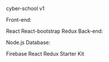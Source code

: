 cyber-school v1

Front-end:

React
React-bootstrap
Redux
Back-end:

Node.js
Database:

Firebase
React Redux Starter Kit
